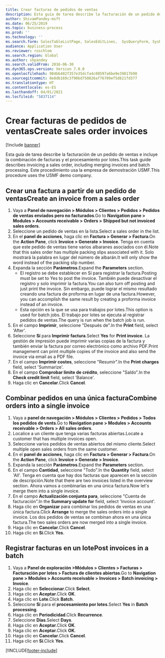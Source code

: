 ```yaml
---
title: Crear facturas de pedidos de ventas
description: Esta guía de tarea describe la facturación de un pedido de ventas e incluye la combinación de facturas y el procesamiento por lotes.
author: ShivamPandey-msft
ms.date: 06/25/2019
ms.topic: business-process
ms.prod: ''
ms.technology: ''
ms.search.form: SalesTableListPage, SalesEditLines,  SysQueryForm, SysRecurrence
audience: Application User
ms.reviewer: roschlom
ms.search.region: Global
ms.author: shpandey
ms.search.validFrom: 2016-06-30
ms.dyn365.ops.version: Version 7.0.0
ms.openlocfilehash: 984bb482f357e35dcfa4c08597a6be9e39817b98
ms.sourcegitcommit: 0e8db169c3f90bd750826af76709ef5d621fd377
ms.translationtype: HT
ms.contentlocale: es-ES
ms.lasthandoff: 04/01/2021
ms.locfileid: "5837114"
---
```

# <a name="create-sales-order-invoices"></a><span data-ttu-id="09ab8-103">Crear facturas de pedidos de ventas</span><span class="sxs-lookup"><span data-stu-id="09ab8-103">Create sales order invoices</span></span>

[!include [banner](../../includes/banner.md)]

<span data-ttu-id="09ab8-104">Esta guía de tarea describe la facturación de un pedido de ventas e incluye la combinación de facturas y el procesamiento por lotes.</span><span class="sxs-lookup"><span data-stu-id="09ab8-104">This task guide describes invoicing a sales order, including merging invoices and batch processing.</span></span> <span data-ttu-id="09ab8-105">Este procedimiento usa la empresa de demostración USMF.</span><span class="sxs-lookup"><span data-stu-id="09ab8-105">This procedure uses the USMF demo company.</span></span>


## <a name="create-an-invoice-from-a-sales-order"></a><span data-ttu-id="09ab8-106">Crear una factura a partir de un pedido de ventas</span><span class="sxs-lookup"><span data-stu-id="09ab8-106">Create an invoice from a sales order</span></span>
1. <span data-ttu-id="09ab8-107">Vaya a **Panel de navegación > Módulos > Clientes > Pedidos > Pedidos de ventas enviados pero no facturados**.</span><span class="sxs-lookup"><span data-stu-id="09ab8-107">Go to **Navigation pane > Modules > Accounts receivable > Orders > Shipped but not invoiced sales orders**.</span></span>
2. <span data-ttu-id="09ab8-108">Seleccione un pedido de ventas en la lista.</span><span class="sxs-lookup"><span data-stu-id="09ab8-108">Select a sales order in the list.</span></span> 
3. <span data-ttu-id="09ab8-109">En el **panel de acciones**, haga clic en **Factura > Generar > Factura**.</span><span class="sxs-lookup"><span data-stu-id="09ab8-109">On the **Action Pane**, click **Invoice > Generate > Invoice**.</span></span> <span data-ttu-id="09ab8-110">Tenga en cuenta que este pedido de ventas tiene varios albaranes asociados con él.</span><span class="sxs-lookup"><span data-stu-id="09ab8-110">Note that this sales order has multiple packing slips associated with it.</span></span> <span data-ttu-id="09ab8-111">Solo mostrará la palabra <multiple> en lugar del número de albarán.</span><span class="sxs-lookup"><span data-stu-id="09ab8-111">It will only show the word <multiple> instead of the packing slip number.</span></span>  
4. <span data-ttu-id="09ab8-112">Expanda la sección **Parámetros**.</span><span class="sxs-lookup"><span data-stu-id="09ab8-112">Expand the **Parameters** section.</span></span>
    - <span data-ttu-id="09ab8-113">El registro se debe establecer en Sí para registrar la factura.</span><span class="sxs-lookup"><span data-stu-id="09ab8-113">Posting must be set to Yes to post the invoice.</span></span> <span data-ttu-id="09ab8-114">También puede desactivar el registro y solo imprimir la factura.</span><span class="sxs-lookup"><span data-stu-id="09ab8-114">You can also turn off posting and just print the invoice.</span></span> <span data-ttu-id="09ab8-115">Sin embargo, puede lograr el mismo resultado creando una factura de proforma en lugar de una factura.</span><span class="sxs-lookup"><span data-stu-id="09ab8-115">However, you can accomplish the same result by creating a proforma invoice instead of an invoice.</span></span>  
    - <span data-ttu-id="09ab8-116">Esta opción es la que se usa para trabajos por lotes.</span><span class="sxs-lookup"><span data-stu-id="09ab8-116">This option is used for batch jobs.</span></span> <span data-ttu-id="09ab8-117">El trabajo por lotes se ejecuta al registrar pedidos de ventas.</span><span class="sxs-lookup"><span data-stu-id="09ab8-117">The query is run when the batch job is run.</span></span>
5. <span data-ttu-id="09ab8-118">En el campo **Imprimir**, seleccione "Después de".</span><span class="sxs-lookup"><span data-stu-id="09ab8-118">In the **Print** field, select 'After'.</span></span>
6. <span data-ttu-id="09ab8-119">Seleccione **Sí** para **Imprimir factura**.</span><span class="sxs-lookup"><span data-stu-id="09ab8-119">Select **Yes** for **Print invoice**.</span></span> <span data-ttu-id="09ab8-120">La gestión de impresión puede imprimir varias copias de la factura y también enviar la factura por correo electrónico como archivo PDF.</span><span class="sxs-lookup"><span data-stu-id="09ab8-120">Print management can print  multiple copies of the invoice and also send the invoice via email as a PDF file.</span></span>  
7. <span data-ttu-id="09ab8-121">En el campo **Imprimir costes**, seleccione "Resumir".</span><span class="sxs-lookup"><span data-stu-id="09ab8-121">In the **Print charges** field, select 'Summarize'.</span></span>
8. <span data-ttu-id="09ab8-122">En el campo **Comprobar límite de crédito**, seleccione "Saldo".</span><span class="sxs-lookup"><span data-stu-id="09ab8-122">In the **Check credit limit** field, select 'Balance'.</span></span>
9. <span data-ttu-id="09ab8-123">Haga clic en **Cancelar**.</span><span class="sxs-lookup"><span data-stu-id="09ab8-123">Click **Cancel**.</span></span>

## <a name="combine-orders-into-a-single-invoice"></a><span data-ttu-id="09ab8-124">Combinar pedidos en una única factura</span><span class="sxs-lookup"><span data-stu-id="09ab8-124">Combine orders into a single invoice</span></span>
1. <span data-ttu-id="09ab8-125">Vaya a **panel de navegación > Módulos > Clientes > Pedidos > Todos los pedidos de vents**.</span><span class="sxs-lookup"><span data-stu-id="09ab8-125">Go to **Navigation pane > Modules > Accounts receivable > Orders > All sales orders**.</span></span>
2. <span data-ttu-id="09ab8-126">Localice a un cliente que tenga varias facturas abiertas.</span><span class="sxs-lookup"><span data-stu-id="09ab8-126">Locate a customer that has multiple invoices open.</span></span>
3. <span data-ttu-id="09ab8-127">Seleccione varios pedidos de ventas abiertos del mismo cliente.</span><span class="sxs-lookup"><span data-stu-id="09ab8-127">Select multiple open sales orders from the same customer.</span></span>
4. <span data-ttu-id="09ab8-128">En el **panel de acciones**, haga clic en **Factura > Generar > Factura**.</span><span class="sxs-lookup"><span data-stu-id="09ab8-128">On the **Action Pane**, click **Invoice > Generate > Invoice**.</span></span>
5. <span data-ttu-id="09ab8-129">Expanda la sección **Parámetros**.</span><span class="sxs-lookup"><span data-stu-id="09ab8-129">Expand the **Parameters** section.</span></span>
6. <span data-ttu-id="09ab8-130">En el campo **Cantidad**, seleccione "Todo".</span><span class="sxs-lookup"><span data-stu-id="09ab8-130">In the **Quantity** field, select 'All'.</span></span> <span data-ttu-id="09ab8-131">Tenga en cuenta que hay dos facturas que aparecen en la sección de descripción.</span><span class="sxs-lookup"><span data-stu-id="09ab8-131">Note that there are two invoices listed in the overview section.</span></span> <span data-ttu-id="09ab8-132">Ahora vamos a combinarlas en una única factura.</span><span class="sxs-lookup"><span data-stu-id="09ab8-132">Now let's merge them into a single invoice.</span></span>  
7. <span data-ttu-id="09ab8-133">En el campo **Actualización conjunta para**, seleccione "Cuenta de facturación".</span><span class="sxs-lookup"><span data-stu-id="09ab8-133">In the **Summary update for** field, select 'Invoice account'.</span></span>
8. <span data-ttu-id="09ab8-134">Haga clic en **Organizar** para combinar los pedidos de ventas en una única factura.</span><span class="sxs-lookup"><span data-stu-id="09ab8-134">Click **Arrange** to merge the sales orders into a single invoice.</span></span> <span data-ttu-id="09ab8-135">Los dos pedidos de ventas se combinan ahora en una única factura.</span><span class="sxs-lookup"><span data-stu-id="09ab8-135">The two sales orders are now merged into a single invoice.</span></span>   
9. <span data-ttu-id="09ab8-136">Haga clic en **Cancelar**.</span><span class="sxs-lookup"><span data-stu-id="09ab8-136">Click **Cancel**.</span></span>
10. <span data-ttu-id="09ab8-137">Haga clic en **Sí**.</span><span class="sxs-lookup"><span data-stu-id="09ab8-137">Click **Yes**.</span></span>

## <a name="post-invoices-in-a-batch"></a><span data-ttu-id="09ab8-138">Registrar facturas en un lote</span><span class="sxs-lookup"><span data-stu-id="09ab8-138">Post invoices in a batch</span></span>
1. <span data-ttu-id="09ab8-139">Vaya a **Panel de exploración >Módulos > Clientes > Facturas > Facturación por lotes > Factura de clientes abiertas**.</span><span class="sxs-lookup"><span data-stu-id="09ab8-139">Go to **Navigation pane > Modules > Accounts receivable > Invoices > Batch invoicing > Invoice**.</span></span>
2. <span data-ttu-id="09ab8-140">Haga clic en **Seleccionar**.</span><span class="sxs-lookup"><span data-stu-id="09ab8-140">Click **Select**.</span></span>
3. <span data-ttu-id="09ab8-141">Haga clic en **Aceptar**.</span><span class="sxs-lookup"><span data-stu-id="09ab8-141">Click **OK**.</span></span>
4. <span data-ttu-id="09ab8-142">Haga clic en **Lote**.</span><span class="sxs-lookup"><span data-stu-id="09ab8-142">Click **Batch**.</span></span>
5. <span data-ttu-id="09ab8-143">Seleccione **Sí** para el **procesamiento por lotes**.</span><span class="sxs-lookup"><span data-stu-id="09ab8-143">Select **Yes** in **Batch processing**.</span></span>
6. <span data-ttu-id="09ab8-144">Haga clic en **Periodicidad**.</span><span class="sxs-lookup"><span data-stu-id="09ab8-144">Click **Recurrence**.</span></span>
7. <span data-ttu-id="09ab8-145">Seleccione **Días**.</span><span class="sxs-lookup"><span data-stu-id="09ab8-145">Select **Days**.</span></span>
8. <span data-ttu-id="09ab8-146">Haga clic en **Aceptar**.</span><span class="sxs-lookup"><span data-stu-id="09ab8-146">Click **OK**.</span></span>
9. <span data-ttu-id="09ab8-147">Haga clic en **Aceptar**.</span><span class="sxs-lookup"><span data-stu-id="09ab8-147">Click **OK**.</span></span>
10. <span data-ttu-id="09ab8-148">Haga clic en **Cancelar**.</span><span class="sxs-lookup"><span data-stu-id="09ab8-148">Click **Cancel**.</span></span>
11. <span data-ttu-id="09ab8-149">Haga clic en **Sí**.</span><span class="sxs-lookup"><span data-stu-id="09ab8-149">Click **Yes**.</span></span>



[!INCLUDE[footer-include](../../../includes/footer-banner.md)]